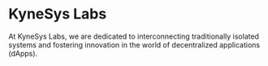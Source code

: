# KyneSys Labs

At KyneSys Labs, we are dedicated to interconnecting traditionally isolated systems and fostering innovation in the world of decentralized applications (dApps). 
